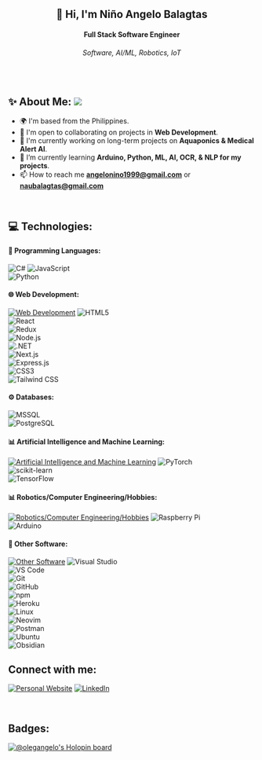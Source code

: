 <h2 align="center"> 👋 Hi, I'm Niño Angelo Balagtas</h2> 
<h4 align="center">Full Stack Software Engineer</h4>
<h6 align="center">Software, AI/ML, Robotics, IoT</h6>

<br>

## ✨ About Me: ![](https://komarev.com/ghpvc/?username=OlegAngelo)
- 🌍 I'm based from the Philippines.
- 🤝 I'm open to collaborating on projects in **Web Development**.
- 🚀 I'm currently working on long-term projects on **Aquaponics & Medical Alert AI**.
- 🌱 I’m currently learning **Arduino, Python, ML, AI, OCR, & NLP for my projects**.
- 📫 How to reach me **angelonino1999@gmail.com** or **naubalagtas@gmail.com**

<br>

## 💻 Technologies:

#### 🔎 Programming Languages:
![C#](https://img.shields.io/badge/C%23-%23239120.svg?style=for-the-badge&logo=c-sharp&logoColor=white)
![JavaScript](https://img.shields.io/badge/JavaScript-%23F7DF1E.svg?style=for-the-badge&logo=javascript&logoColor=black)  
![Python](https://img.shields.io/badge/python-3670A0?style=for-the-badge&logo=python&logoColor=F7CA3F)


#### 🌐 Web Development:
[![Web Development](https://skillicons.dev/icons?i=html,react,redux,nodejs,dotnet,nextjs,express,css,tailwind)](https://skillicons.dev)
![HTML5](https://img.shields.io/badge/HTML5-%23E34F26.svg?style=for-the-badge&logo=html5&logoColor=white)  
![React](https://img.shields.io/badge/React-%2361DAFB.svg?style=for-the-badge&logo=react&logoColor=black)  
![Redux](https://img.shields.io/badge/Redux-%23593D88.svg?style=for-the-badge&logo=redux&logoColor=white)  
![Node.js](https://img.shields.io/badge/Node.js-%236DA55F.svg?style=for-the-badge&logo=node.js&logoColor=white)  
![.NET](https://img.shields.io/badge/.NET-%23512BD4.svg?style=for-the-badge&logo=dotnet&logoColor=white)  
![Next.js](https://img.shields.io/badge/Next.js-%23000000.svg?style=for-the-badge&logo=next.js&logoColor=white)  
![Express.js](https://img.shields.io/badge/Express.js-%23000000.svg?style=for-the-badge&logo=express&logoColor=white)  
![CSS3](https://img.shields.io/badge/CSS3-%231572B6.svg?style=for-the-badge&logo=css3&logoColor=white)  
![Tailwind CSS](https://img.shields.io/badge/TailwindCSS-%2338B2AC.svg?style=for-the-badge&logo=tailwind-css&logoColor=white)



#### ⚙️ Databases:
![MSSQL](https://img.shields.io/badge/Microsoft%20SQL%20Server-%23CC2927.svg?style=for-the-badge&logo=microsoft-sql-server&logoColor=white)  
![PostgreSQL](https://img.shields.io/badge/PostgreSQL-%23316192.svg?style=for-the-badge&logo=postgresql&logoColor=white)


#### 📊 Artificial Intelligence and Machine Learning:
[![Artificial Intelligence and Machine Learning](https://skillicons.dev/icons?i=pytorch,sklearn,tensorflow)](https://skillicons.dev)
![PyTorch](https://img.shields.io/badge/PyTorch-%23EE4C2C.svg?style=for-the-badge&logo=pytorch&logoColor=white)  
![scikit-learn](https://img.shields.io/badge/scikit--learn-%23F7931E.svg?style=for-the-badge&logo=scikit-learn&logoColor=white)  
![TensorFlow](https://img.shields.io/badge/TensorFlow-%23FF6F00.svg?style=for-the-badge&logo=tensorflow&logoColor=white)


#### 📊 Robotics/Computer Engineering/Hobbies:
[![Robotics/Computer Engineering/Hobbies](https://skillicons.dev/icons?i=raspberrypi,arduino)](https://skillicons.dev)
![Raspberry Pi](https://img.shields.io/badge/Raspberry%20Pi-%23A22846.svg?style=for-the-badge&logo=raspberry-pi&logoColor=white)  
![Arduino](https://img.shields.io/badge/Arduino-%2300979D.svg?style=for-the-badge&logo=arduino&logoColor=white)


#### 🌟 Other Software:
[![Other Software](https://skillicons.dev/icons?i=visualstudio,vscode,git,github,npm,heroku,linux,vim,netlify,postman,ubuntu,obsidian)](https://skillicons.dev)
![Visual Studio](https://img.shields.io/badge/Visual%20Studio-%235C2D91.svg?style=for-the-badge&logo=visual-studio&logoColor=white)  
![VS Code](https://img.shields.io/badge/VS%20Code-%23007ACC.svg?style=for-the-badge&logo=visual-studio-code&logoColor=white)  
![Git](https://img.shields.io/badge/Git-%23F05033.svg?style=for-the-badge&logo=git&logoColor=white)  
![GitHub](https://img.shields.io/badge/GitHub-%23181717.svg?style=for-the-badge&logo=github&logoColor=white)  
![npm](https://img.shields.io/badge/npm-%23CB3837.svg?style=for-the-badge&logo=npm&logoColor=white)  
![Heroku](https://img.shields.io/badge/Heroku-%23430098.svg?style=for-the-badge&logo=heroku&logoColor=white)  
![Linux](https://img.shields.io/badge/Linux-%23FCC624.svg?style=for-the-badge&logo=linux&logoColor=black)  
![Neovim](https://img.shields.io/badge/Neovim-%2357A143.svg?style=for-the-badge&logo=neovim&logoColor=white)  
![Postman](https://img.shields.io/badge/Postman-%23FF6C37.svg?style=for-the-badge&logo=postman&logoColor=white)  
![Ubuntu](https://img.shields.io/badge/Ubuntu-%23E95420.svg?style=for-the-badge&logo=ubuntu&logoColor=white)  
![Obsidian](https://img.shields.io/badge/Obsidian-%236665F1.svg?style=for-the-badge&logo=obsidian&logoColor=white)
<br>

## Connect with me:

[![Personal Website](https://img.shields.io/badge/Website-%23082E4E.svg?style=for-the-badge&textColor=EAB41F)](https://portfolioangelo.netlify.app/) [![LinkedIn](https://img.shields.io/badge/LinkedIn-0077B5?style=for-the-badge&logo=linkedin&logoColor=white)](https://www.linkedin.com/in/nbalagtas/) 

<br>

## Badges:
[![@olegangelo's Holopin board](https://holopin.me/olegangelo)](https://holopin.io/@olegangelo)

